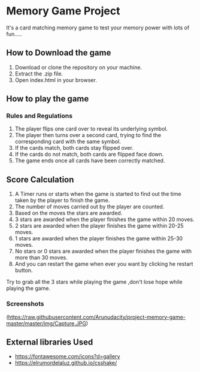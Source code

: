 # Memory Game Project

It's a card matching memory game to test your memory power with lots of fun.....

## How to Download the game

1. Download or clone the repository on your machine.
2. Extract the .zip file.
3. Open index.html in your browser.

## How to play the game

### Rules and Regulations

1. The player flips one card over to reveal its underlying symbol.
2. The player then turns over a second card, trying to find the corresponding card with the same symbol.
3. If the cards match, both cards stay flipped over.
4. If the cards do not match, both cards are flipped face down.
5. The game ends once all cards have been correctly matched.

## Score Calculation

1. A Timer runs or starts when the game is started to find out the time taken by the player to finish the game.
2. The number of moves carried out by the player are counted.
3. Based on the moves the stars are awarded.
4. 3 stars are awarded when the player finishes the game within 20 moves.
5. 2 stars are awarded when the player finishes the game within 20-25 moves.
6. 1 stars are awarded when the player finishes the game within 25-30 moves.
7. No stars or 0 stars are awarded when the player finishes the game with more than 30 moves.
8. And you can restart the game when ever you want by clicking he restart button.

Try to grab all the 3 stars while playing the game ,don't lose hope while playing the game.

### Screenshots

(https://raw.githubusercontent.com/Arunudacity/project-memory-game-master/master/img/Capture.JPG)


## External libraries Used

* https://fontawesome.com/icons?d=gallery
* https://elrumordelaluz.github.io/csshake/